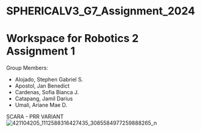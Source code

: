 # SPHERICALV3_G7_Assignment_2024

# Workspace for Robotics 2 Assignment 1

Group Members:
- Alojado, Stephen Gabriel S.
- Apostol, Jan Benedict
- Cardenas, Sofia Bianca J.
- Catapang, Jamil Darius
- Umali, Ariane Mae D.

SCARA - PRR VARIANT
![421104205_1112588316427435_3085584977259888265_n](https://github.com/MEXECardenas/SPHERICALV3_G7_Assignment_2024/assets/157677365/795951e8-2e46-4d88-9553-c9e4496f6445)
